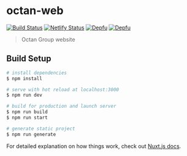 # octan-web 
[![Build Status](https://travis-ci.com/octangrp/octan-web.svg?token=4tYBhrBzMFjtzmLPts8W&branch=master)](https://travis-ci.com/octangrp/octan-web) [![Netlify Status](https://api.netlify.com/api/v1/badges/dda87934-459a-4123-a008-e937af6708c6/deploy-status)](https://app.netlify.com/sites/mystifying-hypatia-a40bad/deploys) [![Depfu](https://badges.depfu.com/badges/e66894b023ced49f000ef1a61899c7f2/status.svg)](https://depfu.com) [![Depfu](https://badges.depfu.com/badges/e66894b023ced49f000ef1a61899c7f2/overview.svg)](https://depfu.com/repos/github/octangrp/octan-web?project_id=12131)

> Octan Group website

## Build Setup

```bash
# install dependencies
$ npm install

# serve with hot reload at localhost:3000
$ npm run dev

# build for production and launch server
$ npm run build
$ npm run start

# generate static project
$ npm run generate
```

For detailed explanation on how things work, check out [Nuxt.js docs](https://nuxtjs.org).
